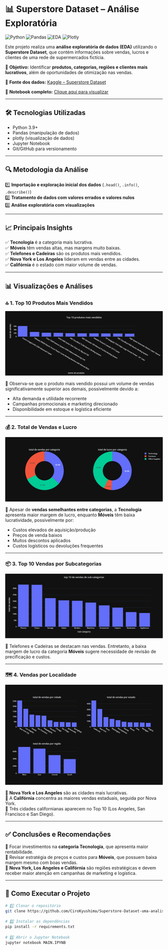 # 📊 Superstore Dataset – Análise Exploratória

![Python](https://img.shields.io/badge/Python-3.9-blue)
![Pandas](https://img.shields.io/badge/Pandas-Data%20Analysis-yellow)
![EDA](https://img.shields.io/badge/EDA-Exploratory%20Data%20Analysis-green)
![Plotly](https://img.shields.io/badge/Plotly-Interactive%20Charts-3B4CC0)

Este projeto realiza uma **análise exploratória de dados (EDA)** utilizando o **Superstore Dataset**, que contém informações sobre vendas, lucros e clientes de uma rede de supermercados fictícia.

🎯 **Objetivo:** Identificar **produtos, categorias, regiões e clientes mais lucrativos**, além de oportunidades de otimização nas vendas.

🔗 **Fonte dos dados:** [Kaggle – Superstore Dataset](https://www.kaggle.com/datasets/vivek468/superstore-dataset-final)

📓 **Notebook completo:** [Clique aqui para visualizar](MAIN.IPYNB)

---

## 🛠 Tecnologias Utilizadas
- Python 3.9+
- Pandas (manipulação de dados)
- plotly (visualização de dados)
- Jupyter Notebook
- Git/GitHub para versionamento

---

## 🔍 Metodologia da Análise

1️⃣ **Importação e exploração inicial dos dados** (`.head()`, `.info()`, `.describe()`)  
2️⃣ **Tratamento de dados com valores errados e valores nulos**  
3️⃣ **Análise exploratória com visualizações**  

---

## 📈 Principais Insights

✅ **Tecnologia** é a categoria mais lucrativa.  
✅ **Móveis** têm vendas altas, mas margens muito baixas.  
✅ **Telefones e Cadeiras** são os produtos mais vendidos.  
✅ **Nova York e Los Angeles** lideram em vendas entre as cidades.  
✅ **Califórnia** é o estado com maior volume de vendas.

---

## 📊 Visualizações e Análises

### 🔝 1. Top 10 Produtos Mais Vendidos
![Top 10 Produtos](image/top10.png)

📌 Observa-se que o produto mais vendido possui um volume de vendas significativamente superior aos demais, possivelmente devido a:
- Alta demanda e utilidade recorrente
- Campanhas promocionais e marketing direcionado
- Disponibilidade em estoque e logística eficiente

---

### 💰 2. Total de Vendas e Lucro
![Vendas e Lucro](image/total_Lucro.png)

📌 Apesar de **vendas semelhantes entre categorias**, a **Tecnologia** apresenta maior margem de lucro, enquanto **Móveis** têm baixa lucratividade, possivelmente por:
- Custos elevados de aquisição/produção
- Preços de venda baixos
- Muitos descontos aplicados
- Custos logísticos ou devoluções frequentes

---

### 📦 3. Top 10 Vendas por Subcategorias
![Top 10 Subcategorias](image/top10_vendas.png)

📌 Telefones e Cadeiras se destacam nas vendas. Entretanto, a baixa margem de lucro da categoria **Móveis** sugere necessidade de revisão de precificação e custos.

---

### 🗺️ 4. Vendas por Localidade
![Vendas por Localidade](image/total_vendas.png)

📌 **Nova York e Los Angeles** são as cidades mais lucrativas.  
📌 A **Califórnia** concentra as maiores vendas estaduais, seguida por Nova York.  
📌 Três cidades californianas aparecem no Top 10 (Los Angeles, San Francisco e San Diego).

---

## ✅ Conclusões e Recomendações

📌 Focar investimentos na **categoria Tecnologia**, que apresenta maior rentabilidade.  
📌 Revisar estratégia de preços e custos para **Móveis**, que possuem baixa margem mesmo com boas vendas.  
📌 **Nova York, Los Angeles e Califórnia** são regiões estratégicas e devem receber maior atenção em campanhas de marketing e logística.

---

## 🚀 Como Executar o Projeto

```bash
# 1️⃣ Clonar o repositório
git clone https://github.com/CiroKyushima/Superstore-Dataset-uma-analise-grafica.git

# 2️⃣ Instalar as dependências
pip install -r requirements.txt

# 3️⃣ Abrir o Jupyter Notebook
jupyter notebook MAIN.IPYNB
